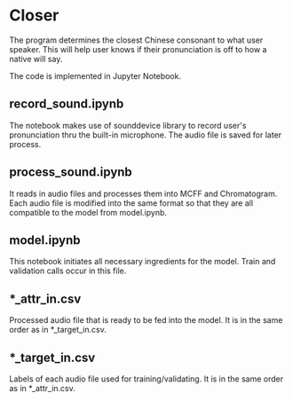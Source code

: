 # Closer
The program determines the closest Chinese consonant to what user speaker. This will help user knows if their pronunciation is off to how a native will say.

The code is implemented in Jupyter Notebook.

## record_sound.ipynb
The notebook makes use of sounddevice library to record user's pronunciation thru the built-in microphone. The audio file is saved for later process.

## process_sound.ipynb
It reads in audio files and processes them into MCFF and Chromatogram. Each audio file is modified into the same format so that they are all compatible to the model from model.ipynb. 

## model.ipynb
This notebook initiates all necessary ingredients for the model. Train and validation calls occur in this file.

## *_attr_in.csv
Processed audio file that is ready to be fed into the model. It is in the same order as in *_target_in.csv.

## *_target_in.csv
Labels of each audio file used for training/validating. It is in the same order as in *_attr_in.csv.
